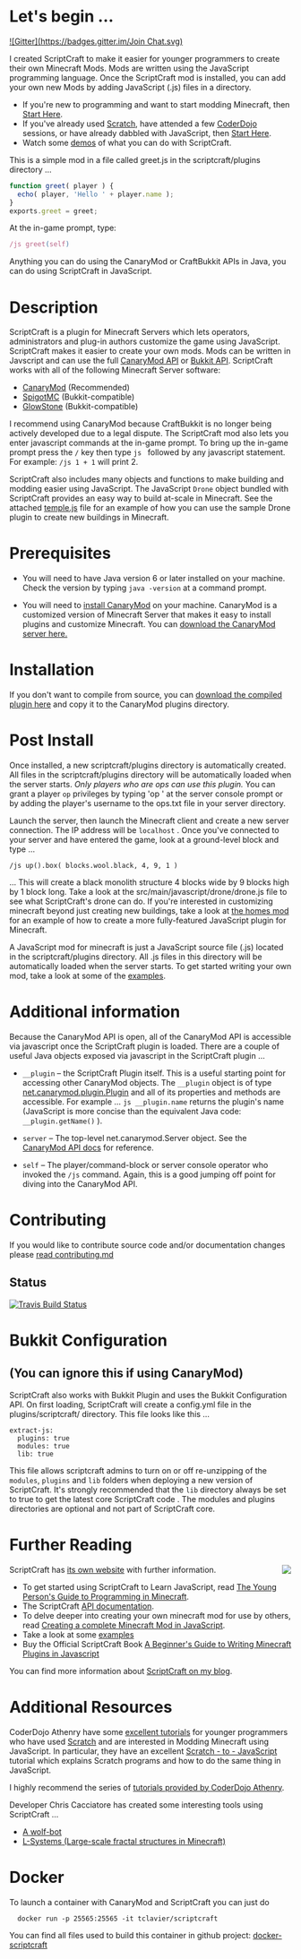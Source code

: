 # Let's begin &hellip;
[![Gitter](https://badges.gitter.im/Join Chat.svg)](https://gitter.im/walterhiggins/ScriptCraft?utm_source=badge&utm_medium=badge&utm_campaign=pr-badge&utm_content=badge)

I created ScriptCraft to make it easier for younger programmers to
create their own Minecraft Mods. Mods are written using the
JavaScript programming language. Once the ScriptCraft mod is
installed, you can add your own new Mods by adding JavaScript (.js)
files in a directory.

 * If you're new to programming and want to start modding Minecraft, then [Start Here][yp].
 * If you've already used [Scratch][scr], have attended a few
   [CoderDojo][cd] sessions, or have already dabbled with JavaScript,
   then [Start Here][cda].
 * Watch some [demos][ytpl] of what you can do with ScriptCraft.

This is a simple mod in a file called greet.js in the scriptcraft/plugins directory &hellip;

```javascript
function greet( player ) {
  echo( player, 'Hello ' + player.name );
}
exports.greet = greet;
```

At the in-game prompt, type:

```javascript
/js greet(self)
```

Anything you can do using the CanaryMod or CraftBukkit APIs in Java,
you can do using ScriptCraft in JavaScript.

# Description

ScriptCraft is a plugin for Minecraft Servers which lets operators,
administrators and plug-in authors customize the game using
JavaScript.  ScriptCraft makes it easier to create your own mods. Mods
can be written in Javscript and can use the full [CanaryMod API][cm]
or [Bukkit API][bukkit]. ScriptCraft works with all of the following Minecraft Server software:

* [CanaryMod][cm] (Recommended)
* [SpigotMC][spigot] (Bukkit-compatible)
* [GlowStone][gs] (Bukkit-compatible)

[spigot]: http://www.spigotmc.org/
[gs]: http://www.glowstone.net/

I recommend using CanaryMod because CraftBukkit is no longer being
actively developed due to a legal dispute. The ScriptCraft mod also
lets you enter javascript commands at the in-game prompt.  To bring up
the in-game prompt press the `/` key then type `js ` followed by any
javascript statement.  For example: `/js 1 + 1` will print 2.

ScriptCraft also includes many objects and functions to make building
and modding easier using JavaScript. The JavaScript `Drone` object
bundled with ScriptCraft provides an easy way to build at-scale in
Minecraft. See the attached [temple.js][temple] file for an example
of how you can use the sample Drone plugin to create new buildings in
Minecraft.

[drone]: https://github.com/walterhiggins/ScriptCraft/tree/master/src/main/javascript/drone/drone.js
[cottage]: https://github.com/walterhiggins/ScriptCraft/tree/master/src/main/js/plugins/drone/contrib/cottage.js
[temple]: https://github.com/walterhiggins/ScriptCraft/blob/master/src/main/js/plugins/drone/contrib/temple.js
[bukkit]: http://dl.bukkit.org/
[cm]: http://canarymod.net/

# Prerequisites

* You will need to have Java version 6 or later installed on your
  machine. Check the version by typing `java -version` at a command
  prompt.

* You will need to [install CanaryMod][ic] on your
  machine. CanaryMod is a customized version of Minecraft Server that
  makes it easy to install plugins and customize Minecraft.  You can
  [download the CanaryMod server here.][ic]

# Installation

If you don't want to compile from source, you can [download the
compiled plugin here][dl] and copy it to the CanaryMod plugins directory.

# Post Install

Once installed, a new scriptcraft/plugins directory is automatically
created.  All files in the scriptcraft/plugins directory will be
automatically loaded when the server starts.  *Only players who are
ops can use this plugin.* You can grant a player `op` privileges by
typing 'op <username>' at the server console prompt or by adding the
player's username to the ops.txt file in your server directory.

Launch the server, then launch the Minecraft client and create a new
server connection. The IP address will be `localhost` . Once you've
connected to your server and have entered the game, look at a
ground-level block and type &hellip;

    /js up().box( blocks.wool.black, 4, 9, 1 )

&hellip; This will create a black monolith structure 4 blocks wide by 9
blocks high by 1 block long.  Take a look at the
src/main/javascript/drone/drone.js file to see what ScriptCraft's
drone can do.  If you're interested in customizing minecraft beyond
just creating new buildings, take a look at [the homes mod][homes] for an example of how to create a more fully-featured JavaScript plugin for Minecraft.

A JavaScript mod for minecraft is just a JavaScript source file (.js)
located in the scriptcraft/plugins directory. All .js files in this
directory will be automatically loaded when the server starts. To get
started writing your own mod, take a look at some of the
[examples][examples].

[homes]: src/main/js/plugins/homes/homes.js
[examples]: src/main/js/plugins/examples/

# Additional information

Because the CanaryMod API is open, all of the CanaryMod API is accessible
via javascript once the ScriptCraft plugin is loaded. There are a
couple of useful Java objects exposed via javascript in the
ScriptCraft plugin &hellip;

 * `__plugin` &ndash; the ScriptCraft Plugin itself. This is a useful
   starting point for accessing other CanaryMod objects. The `__plugin`
   object is of type [net.canarymod.plugin.Plugin][api] and all
   of its properties and methods are accessible. For example &hellip; `js
   __plugin.name` returns the plugin's name
   (JavaScript is more concise than the equivalent Java code:
   `__plugin.getName()` ).

 * `server` &ndash; The top-level net.canarymod.Server object. See the [CanaryMod API docs][cmapi] for reference.

 * `self` &ndash; The player/command-block or server console operator who
   invoked the `/js` command. Again, this is a good jumping off point for
   diving into the CanaryMod API.

[dl]: http://scriptcraftjs.org/download/latest
[api]: https://ci.visualillusionsent.net/job/CanaryLib/javadoc/
[ic]: http://canarymod.net/releases
[cmapi]: https://ci.visualillusionsent.net/job/CanaryLib/javadoc/

# Contributing

If you would like to contribute source code and/or documentation changes please [read contributing.md][contrib]

## Status

[![Travis Build Status](https://api.travis-ci.org/walterhiggins/ScriptCraft.png)](http://travis-ci.org/walterhiggins/ScriptCraft)

# Bukkit Configuration 
## (You can ignore this if using CanaryMod)

ScriptCraft also works with Bukkit Plugin and uses the Bukkit Configuration
API. On first loading, ScriptCraft will create a config.yml file in
the plugins/scriptcraft/ directory. This file looks like this &hellip;

    extract-js:
      plugins: true
      modules: true
      lib: true

This file allows scriptcraft admins to turn on or off re-unzipping of the `modules`,
`plugins` and `lib` folders when deploying a new version of
ScriptCraft. It's strongly recommended that the `lib` directory always
be set to true to get the latest core ScriptCraft code . The modules
and plugins directories are optional and not part of ScriptCraft core.

# Further Reading
<div style="float:right"><a href="http://www.amazon.co.uk/gp/product/0133930149/ref=as_li_tl?ie=UTF8&camp=1634&creative=6738&creativeASIN=0133930149&linkCode=as2&tag=walthigg-21&linkId=P3LLGB3WTATW57AZ"><img border="0" src="http://ws-eu.amazon-adsystem.com/widgets/q?_encoding=UTF8&ASIN=0133930149&Format=_SL250_&ID=AsinImage&MarketPlace=GB&ServiceVersion=20070822&WS=1&tag=walthigg-21" ></a><img src="http://ir-uk.amazon-adsystem.com/e/ir?t=walthigg-21&l=as2&o=2&a=0133930149" width="1" height="1" border="0" alt="" style="border:none !important; margin:0px !important;" /></div>

ScriptCraft has [its own website][website] with further information.

 * To get started using ScriptCraft to Learn JavaScript, read [The Young Person's Guide to Programming in Minecraft][yp].
 * The ScriptCraft [API documentation][api].
 * To delve deeper into creating your own minecraft mod for use by others, read [Creating a complete Minecraft Mod in JavaScript][mm].
 * Take a look at some [examples][ex]
 * Buy the Official ScriptCraft Book [A Beginner's Guide to Writing Minecraft Plugins in Javascript][book]

You can find more information about [ScriptCraft on my blog][blog].

# Additional Resources

CoderDojo Athenry have some [excellent tutorials][cda] for younger
programmers who have used [Scratch][scr] and are interested in Modding
Minecraft using JavaScript.  In particular, they have an excellent
[Scratch - to - JavaScript][sj] tutorial which explains Scratch
programs and how to do the same thing in JavaScript.

I highly recommend the series of [tutorials provided by CoderDojo Athenry][cda].

Developer Chris Cacciatore has created some interesting tools using ScriptCraft &hellip;

 * [A wolf-bot][wb]
 * [L-Systems (Large-scale fractal structures in Minecraft)][ls] 

# Docker 

To launch a container with CanaryMod and ScriptCraft you can just do 

      docker run -p 25565:25565 -it tclavier/scriptcraft

You can find all files used to build this container in github project: [docker-scriptcraft](https://github.com/tclavier/docker-scriptcraft)

 
[wb]: https://github.com/cacciatc/wolfbot
[ls]: https://github.com/cacciatc/scriptcraft-lsystems

[blog]: http://walterhiggins.net/blog/cat-index-scriptcraft.html
[yp]: docs/YoungPersonsGuideToProgrammingMinecraft.md
[mm]: docs/Anatomy-of-a-Plugin.md
[api]: docs/API-Reference.md
[website]: http://scriptcraftjs.org/
[cd]: http://coderdojo.com/
[scr]: http://scratch.mit.edu/
[cda]: http://cdathenry.wordpress.com/category/modderdojo/
[ytpl]: http://www.youtube.com/watch?v=DDp20SKm43Y&list=PL4Tw0AgXQZH5BiFHqD2hXyXQi0-qFbGp_
[ex]: src/main/js/plugins/examples
[contrib]: contributing.md
[sj]: http://cdathenry.wordpress.com/2013/10/12/modderdojo-week-2-moving-from-scratch-to-javascript/
[book]: http://www.peachpit.com/store/beginners-guide-to-writing-minecraft-plugins-in-javascript-9780133930146
